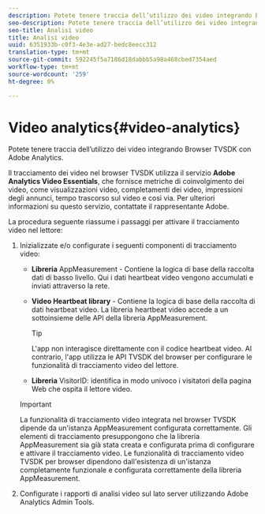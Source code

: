 ```yaml
---
description: Potete tenere traccia dell’utilizzo dei video integrando Browser TVSDK con  Adobe Analytics.
seo-description: Potete tenere traccia dell’utilizzo dei video integrando Browser TVSDK con  Adobe Analytics.
seo-title: Analisi video
title: Analisi video
uuid: 6351933b-c0f3-4e3e-ad27-bedc8eecc312
translation-type: tm+mt
source-git-commit: 592245f5a7186d18dabbb5a98a468cbed7354aed
workflow-type: tm+mt
source-wordcount: '259'
ht-degree: 0%

---
```



# Video analytics{#video-analytics}

Potete tenere traccia dell’utilizzo dei video integrando Browser TVSDK con  Adobe Analytics.

Il tracciamento dei video nel browser TVSDK utilizza il servizio **Adobe Analytics Video Essentials**, che fornisce metriche di coinvolgimento dei video, come visualizzazioni video, completamenti dei video, impressioni degli annunci, tempo trascorso sul video e così via. Per ulteriori informazioni su questo servizio, contattate il rappresentante  Adobe.

La procedura seguente riassume i passaggi per attivare il tracciamento video nel lettore:

1. Inizializzate e/o configurate i seguenti componenti di tracciamento video:

   * **Libreria**  AppMeasurement - Contiene la logica di base della raccolta dati di basso livello. Qui i dati heartbeat video vengono accumulati e inviati attraverso la rete.
   * **Video Heartbeat library** - Contiene la logica di base della raccolta di dati heartbeat video. La libreria heartbeat video accede a un sottoinsieme delle API della libreria AppMeasurement.

      >[!TIP]
      >
      >L&#39;app non interagisce direttamente con il codice heartbeat video. Al contrario, l&#39;app utilizza le API TVSDK del browser per configurare le funzionalità di tracciamento video del lettore.

   * **Libreria**  VisitorID: identifica in modo univoco i visitatori della pagina Web che ospita il lettore video.
   >[!IMPORTANT]
   >
   >La funzionalità di tracciamento video integrata nel browser TVSDK dipende da un&#39;istanza AppMeasurement configurata correttamente. Gli elementi di tracciamento presuppongono che la libreria AppMeasurement sia già stata creata e configurata prima di configurare e attivare il tracciamento video. Le funzionalità di tracciamento video TVSDK per browser dipendono dall&#39;esistenza di un&#39;istanza completamente funzionale e configurata correttamente della libreria AppMeasurement.

1. Configurate i rapporti di analisi video sul lato server utilizzando  Adobe Analytics Admin Tools.